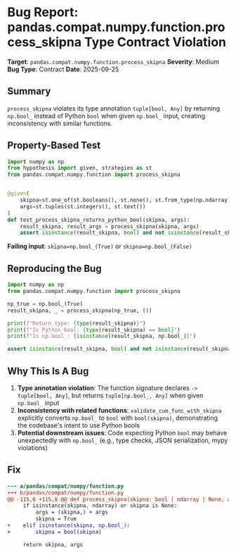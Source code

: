 # Bug Report: pandas.compat.numpy.function.process_skipna Type Contract Violation

**Target**: `pandas.compat.numpy.function.process_skipna`
**Severity**: Medium
**Bug Type**: Contract
**Date**: 2025-09-25

## Summary

`process_skipna` violates its type annotation `tuple[bool, Any]` by returning `np.bool_` instead of Python `bool` when given `np.bool_` input, creating inconsistency with similar functions.

## Property-Based Test

```python
import numpy as np
from hypothesis import given, strategies as st
from pandas.compat.numpy.function import process_skipna


@given(
    skipna=st.one_of(st.booleans(), st.none(), st.from_type(np.ndarray)),
    args=st.tuples(st.integers(), st.text())
)
def test_process_skipna_returns_python_bool(skipna, args):
    result_skipna, result_args = process_skipna(skipna, args)
    assert isinstance(result_skipna, bool) and not isinstance(result_skipna, np.bool_)
```

**Failing input**: `skipna=np.bool_(True)` or `skipna=np.bool_(False)`

## Reproducing the Bug

```python
import numpy as np
from pandas.compat.numpy.function import process_skipna

np_true = np.bool_(True)
result_skipna, _ = process_skipna(np_true, ())

print(f"Return type: {type(result_skipna)}")
print(f"Is Python bool: {type(result_skipna) == bool}")
print(f"Is np.bool_: {isinstance(result_skipna, np.bool_)}")

assert isinstance(result_skipna, bool) and not isinstance(result_skipna, np.bool_)
```

## Why This Is A Bug

1. **Type annotation violation**: The function signature declares `-> tuple[bool, Any]`, but returns `tuple[np.bool_, Any]` when given `np.bool_` input
2. **Inconsistency with related functions**: `validate_cum_func_with_skipna` explicitly converts `np.bool_` to `bool` with `bool(skipna)`, demonstrating the codebase's intent to use Python bools
3. **Potential downstream issues**: Code expecting Python `bool` may behave unexpectedly with `np.bool_` (e.g., type checks, JSON serialization, mypy violations)

## Fix

```diff
--- a/pandas/compat/numpy/function.py
+++ b/pandas/compat/numpy/function.py
@@ -115,6 +115,8 @@ def process_skipna(skipna: bool | ndarray | None, args) -> tuple[bool, Any]:
     if isinstance(skipna, ndarray) or skipna is None:
         args = (skipna,) + args
         skipna = True
+    elif isinstance(skipna, np.bool_):
+        skipna = bool(skipna)

     return skipna, args
```